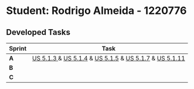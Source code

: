 # Student: Rodrigo Almeida - 1220776

## Developed Tasks

| Sprint | Task|
|--------|-----|
| **A**  | [US 5.1.3 ](../Sprint1/us5.1.3/readme.md) & [US 5.1.4](../Sprint1/us5.1.4/readme.md) & [US 5.1.5](../Sprint1/us5.1.5/readme.md) & [US 5.1.7](../Sprint1/us5.1.7/readme.md) & [US 5.1.11](../Sprint1/us5.1.11/readme.md)
| **B**  |  |
| **C**  |  |                                                                                                                                                                                                                      |
